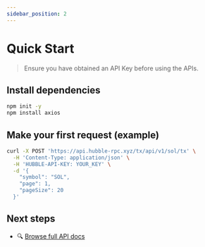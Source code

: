 ```yaml
---
sidebar_position: 2
---
```


# Quick Start

> Ensure you have obtained an API Key before using the APIs.

## Install dependencies

```bash
npm init -y
npm install axios
```

## Make your first request (example)

```bash
curl -X POST 'https://api.hubble-rpc.xyz/tx/api/v1/sol/tx' \
  -H 'Content-Type: application/json' \
  -H 'HUBBLE-API-KEY: YOUR_KEY' \
  -d '{
    "symbol": "SOL",
    "page": 1,
    "pageSize": 20
  }'
```

## Next steps

- 🔍 [Browse full API docs](/api/overview)
